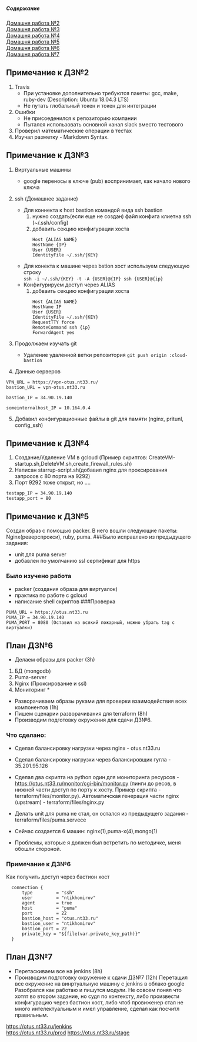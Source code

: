##### Содержание
[Домашня работа №2](#HW2)    
[Домашня работа №3](#HW3)    
[Домашня работа №4](#HW4)   
[Домашня работа №5](#HW5)   
[Домашня работа №6](#HW6)        
[Домашня работа №7](#HW7)
<a name="HW2"></a>
## Примечание к ДЗ№2
1. Travis
    - При установке дополнительно требуются пакеты: gcc, make, ruby-dev (Description: Ubuntu 18.04.3 LTS)
    - Не путать глобальный токен и токен для интеграции
2. Ошибки
    - Не присоеденился к репозиторию компании
    - Пытался использовать основной канал slack вместо тестового
3. Проверил математические операции в тестах
4. Изучал разметку - Markdown Syntax.

<a name="HW3"></a>
## Примечание к ДЗ№3

1. Виртуальные машины
   - google переносы в ключе (pub) воспринимает, как начало нового ключа
2. ssh (Домашнее задание)
   - Для коннекта к host bastion командой вида ssh bastion
     1. нужно создать(если еще не создан) файл конфига клиетна ssh (~/.ssh/config)
     2. добавить секцию конфигурации хоста  
        ```
        Host {ALIAS NAME}
	    HostName {IP}
	    User {USER}
	    IdentityFile ~/.ssh/{KEY}
        ```
   - Для конекта к машине через bstion хост используем следующую строку   
     `ssh -i ~/.ssh/{KEY} -t -A {USER}@{IP} ssh {USER}@{ip}`
   - Конфигурируем  доступ через ALIAS
     1. добваить секцию конфигурации хоста
        ```
	    Host {ALIAS NAME}
		HostName IP
		User {USER}
		IdentityFile ~/.ssh/{KEY}
		RequestTTY force
		RemoteCommand ssh {ip}
		ForwardAgent yes
        ```
3. Продолжаем изучать git
   - Удаление удаленной ветки репозитория
     `git push origin :cloud-bastion`

4. Данные серверов
```
VPN_URL = https://vpn-otus.nt33.ru/
bastion_URL = vpn-otus.nt33.ru

bastion_IP = 34.90.19.140

someinternalhost_IP = 10.164.0.4

```
5. Добавил конфигурационные файлы в git для памяти (nginx, pritunl, config_ssh)

<a name="HW4"></a>
## Примечание к ДЗ№4
1. Создание/Удаление VM в gcloud (Пример скриптов: CreateVM-startup.sh,DeleteVM.sh,create_firewall_rules.sh)
2. Написан starrup-script.sh(добавил nginx для проксирования запросов с 80 порта на 9292)
3. Порт 9292 тоже открыт, но ....
```
testapp_IP = 34.90.19.140
testapp_port = 80
```

<a name="HW5"></a>
## Примечание к ДЗ№5
Создан образ с помощью packer.
В него вошли следующие пакеты: Nginx(реверспрокси), ruby, puma.
###Было исправлено из предыдущего задания:
- unit для puma server
- добавлен по умолчанию ssl сертификат для https
### Было изучено работа
- packer (создания образа для виртуалок)
- практика по работе c gcloud
- написание shell скриптов
###Проверка
```
PUMA_URL = https://otus.nt33.ru
PUMA_IP = 34.90.19.140
PUMA_PORT = 8080 (Оставил на всякий пожарный, можно убрать tag c виртуалки)
```
<a name="HW6"></a>
## План ДЗ№6
 - Делаем образы для packer (3h)
 1. БД (mongodb)
 2. Puma-server
 3. Nginx (Проксирование и ssl)
 4. Мониторинг *
 - Разворачиваем образы руками для проверки взаимодействия всех компонентов (1h)
 - Пишем сценарии разворачивания для terraform (8h)
 - Производим подготовку окружения для сдачи ДЗ№6.

### Что сделано:
 - Сделал балансировку нагрузки через nginx - otus.nt33.ru
 - Сделал балансировку нагрузки через балансировщик гугла - 35.201.95.126
 - Сделал два скрипта на python один для мониторинга ресурсов - https://otus.nt33.ru/monitor/cgi-bin/monitor.py  (пинги до ресов, в нижней части доступ по порту к хосту. Пример скрипта - terraform/files/monitor.py). Автоматичская генерация части nginx (upstream) - terraform/files/nginx.py
 - Делать unit для puma не стал, он остался из предыдущего задания - terraform/files/puma.servece
 - Сейчас создается 6 машин: nginx(1),puma-x(4),mongo(1)

 - Проблемы, которые я должен был встретить по методичке, меня обошли стороной.


### Примечание к ДЗ№6
Как получить доступ через бастион хост
```
  connection {
      type         = "ssh"
      user         = "ntikhomirov"
      agent        = true
      host         = "puma"
      port         = 22
      bastion_host = "otus.nt33.ru"
      bastion_user = "ntikhomirov"
      bastion_port = 22
      private_key = "${file(var.private_key_path)}"
  }
```
<a name="HW7"></a>
## План ДЗ№7
 - Перетаскиваем все на jenkins (8h)
 - Производим подготовку окружение к cдачи ДЗ№7 (12h)
Перетащил все окружение на винртуальную машину с jenkins в облако google  
Разобрался как работаю и пишутся модули.
Не совсем понял что хотят во втором задание, но судя по контексту, либо произвести конфигурацию через бастион хост, либо чтоб провиженер стал не много интелектуальным и имел управление, сделал как посчитл правильным.

https://otus.nt33.ru/jenkins   
https://otus.nt33.ru/prod
https://otus.nt33.ru/stage  

